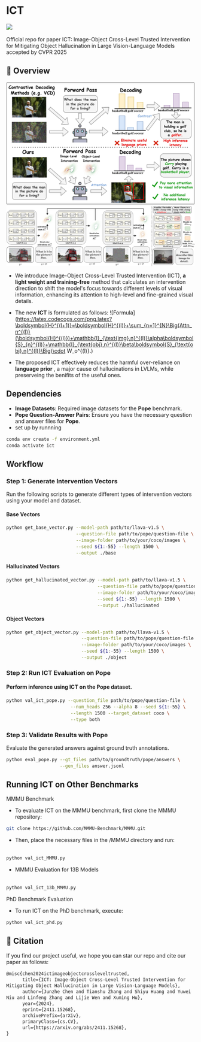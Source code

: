 # ICT 
<a href="https://arxiv.org/abs/2411.15268" alt="arXiv">
    <img src="https://img.shields.io/badge/arXiv-2411.15268-b31b1b.svg?style=flat" /></a>
    
Official repo for paper ICT: Image-Object Cross-Level Trusted Intervention for Mitigating Object Hallucination in Large Vision-Language Models accepted by CVPR 2025

## 🎯 Overview
![ICT_overview](figs/overview.jpg)
![ICT_pipeline](figs/pipeline.jpg)
- We introduce Image-Object Cross-Level Trusted Intervention (ICT), **a light weight and training-free** method that calculates an intervention direction to shift the model's focus towards different levels of visual information, enhancing its attention to high-level and fine-grained visual details.
- The new **ICT** is formulated as follows:
![Formula](https://latex.codecogs.com/png.latex?\boldsymbol{H}^{(l+1)}=\boldsymbol{H}^{(l)}+\sum_{n=1}^{N}\Big(Attn_n^{(l)}(\boldsymbol{H}^{(l)})+\mathbb{I}_{\text{img},n}^{(l)}\alpha\boldsymbol{S}_{n}^{(l)}+\mathbb{I}_{\text{obj},n}^{(l)}\beta\boldsymbol{S}_{\text{obj},n}^{(l)}\Big)\cdot W_o^{(l)}.)


- The proposed ICT effectively reduces the harmful over-reliance on **language prior** , a major cause of hallucinations in LVLMs, while preserveing the benifits of the useful ones.
## **Dependencies**  
- **Image Datasets**: Required image datasets for the **Pope** benchmark.  
- **Pope Question-Answer Pairs**: Ensure you have the necessary question and answer files for **Pope**.  
- set up by runnning 
```bash
conda env create -f environment.yml
conda activate ict
```

## **Workflow**  

### **Step 1: Generate Intervention Vectors**  
Run the following scripts to generate different types of intervention vectors using your model and dataset.  

#### **Base Vectors**  
```bash
python get_base_vector.py --model-path path/to/llava-v1.5 \
                          --question-file path/to/pope/question-file \
                          --image-folder path/to/your/coco/images \
                          --seed ${1:-55} --length 1500 \
                          --output ./base
```
#### **Hallucinated Vectors**
```bash                            
python get_hallucinated_vector.py --model-path path/to/llava-v1.5 \
                                  --question-file path/to/pope/question-file \
                                  --image-folder path/to/your/coco/images \
                                  --seed ${1:-55} --length 1500 \
                                  --output ./hallucinated
```

#### **Object Vectors**     
```bash                         
python get_object_vector.py --model-path path/to/llava-v1.5 \
                            --question-file path/to/pope/question-file \
                            --image-folder path/to/your/coco/images \
                            --seed ${1:-55} --length 1500 \
                            --output ./object
```
### **Step 2: Run ICT Evaluation on Pope**
#### **Perform inference using ICT on the Pope dataset.**

```bash
python val_ict_pope.py --question_file path/to/pope/question-file \
                        --num_heads 256 --alpha 8 --seed ${1:-55} \
                        --length 1500 --target_dataset coco \
                        --type both
```
### **Step 3: Validate Results with Pope**
Evaluate the generated answers against ground truth annotations.

```bash
python eval_pope.py --gt_files path/to/groundtruth/pope/answers \
                    --gen_files answer.jsonl
```
## **Running ICT on Other Benchmarks**
MMMU Benchmark
- To evaluate ICT on the MMMU benchmark, first clone the MMMU repository:

```bash
git clone https://github.com/MMMU-Benchmark/MMMU.git
```
- Then, place the necessary files in the /MMMU directory and run:

```bash

python val_ict_MMMU.py
```
- MMMU Evaluation for 13B Models
```bash

python val_ict_13b_MMMU.py
```
PhD Benchmark Evaluation
- To run ICT on the PhD benchmark, execute:

```bash
python val_ict_phd.py
```
## 📑 Citation
If you find our project useful, we hope you can star our repo and cite our paper as follows:
```
@misc{chen2024ictimageobjectcrossleveltrusted,
      title={ICT: Image-Object Cross-Level Trusted Intervention for Mitigating Object Hallucination in Large Vision-Language Models}, 
      author={Junzhe Chen and Tianshu Zhang and Shiyu Huang and Yuwei Niu and Linfeng Zhang and Lijie Wen and Xuming Hu},
      year={2024},
      eprint={2411.15268},
      archivePrefix={arXiv},
      primaryClass={cs.CV},
      url={https://arxiv.org/abs/2411.15268}, 
}
